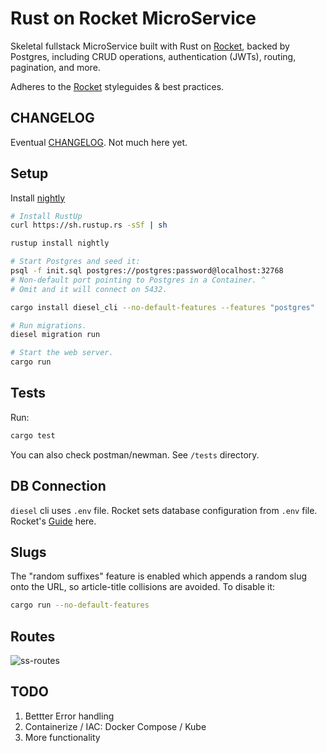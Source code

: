 # Rust on Rocket MicroService

Skeletal fullstack MicroService built with Rust on [Rocket](http://rocket.rs/), backed by Postgres, including CRUD operations, authentication (JWTs), routing, pagination, and more.

Adheres to the [Rocket](http://rocket.rs/) styleguides & best practices.

## CHANGELOG

Eventual [CHANGELOG](CHANGELOG.md). Not much here yet.

## Setup

Install [nightly](https://www.rust-lang.org/en-US/install.html)
```sh
# Install RustUp
curl https://sh.rustup.rs -sSf | sh

rustup install nightly

# Start Postgres and seed it:
psql -f init.sql postgres://postgres:password@localhost:32768
# Non-default port pointing to Postgres in a Container. ^
# Omit and it will connect on 5432.

cargo install diesel_cli --no-default-features --features "postgres"

# Run migrations.
diesel migration run

# Start the web server.
cargo run
```

## Tests

Run:

```sh
cargo test
```

You can also check postman/newman. See `/tests` directory.

## DB Connection

`diesel` cli uses `.env` file. Rocket sets database configuration from `.env` file.
Rocket's [Guide](https://rocket.rs/guide/) here.

## Slugs

The "random suffixes" feature is enabled which appends a random slug onto the URL,
so article-title collisions are avoided. To disable it:

```sh
cargo run --no-default-features
```

## Routes

![ss-routes](https://user-images.githubusercontent.com/214047/83105279-604ee100-a088-11ea-921e-e65ba2ab85b7.png)

## TODO

1. Bettter Error handling
1. Containerize / IAC: Docker Compose / Kube
2. More functionality
